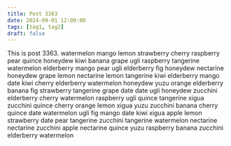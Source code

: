 ```yaml
---
title: Post 3363
date: 2024-09-01 12:00:00
tags: [tag1, tag2]
draft: false
---
```

This is post 3363.
watermelon
mango
lemon
strawberry
cherry
raspberry
pear
quince
honeydew
kiwi
banana
grape
ugli
raspberry
tangerine
watermelon
elderberry
mango
pear
ugli
elderberry
fig
honeydew
nectarine
honeydew
grape
lemon
nectarine
lemon
tangerine
kiwi
elderberry
mango
date
kiwi
cherry
elderberry
watermelon
honeydew
yuzu
orange
elderberry
banana
fig
strawberry
tangerine
grape
date
date
ugli
honeydew
zucchini
elderberry
cherry
watermelon
raspberry
ugli
quince
tangerine
xigua
zucchini
quince
cherry
orange
lemon
xigua
yuzu
zucchini
banana
cherry
quince
date
watermelon
ugli
fig
mango
date
kiwi
xigua
apple
lemon
strawberry
date
pear
tangerine
zucchini
tangerine
watermelon
nectarine
nectarine
zucchini
apple
nectarine
quince
yuzu
raspberry
banana
zucchini
elderberry
watermelon

